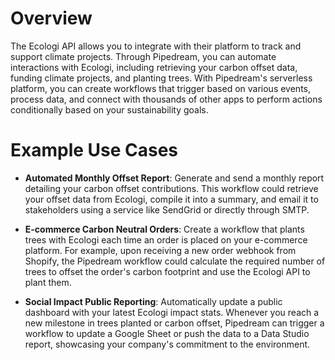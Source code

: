 # Overview

The Ecologi API allows you to integrate with their platform to track and support climate projects. Through Pipedream, you can automate interactions with Ecologi, including retrieving your carbon offset data, funding climate projects, and planting trees. With Pipedream's serverless platform, you can create workflows that trigger based on various events, process data, and connect with thousands of other apps to perform actions conditionally based on your sustainability goals.

# Example Use Cases

- **Automated Monthly Offset Report**: Generate and send a monthly report detailing your carbon offset contributions. This workflow could retrieve your offset data from Ecologi, compile it into a summary, and email it to stakeholders using a service like SendGrid or directly through SMTP.

- **E-commerce Carbon Neutral Orders**: Create a workflow that plants trees with Ecologi each time an order is placed on your e-commerce platform. For example, upon receiving a new order webhook from Shopify, the Pipedream workflow could calculate the required number of trees to offset the order's carbon footprint and use the Ecologi API to plant them.

- **Social Impact Public Reporting**: Automatically update a public dashboard with your latest Ecologi impact stats. Whenever you reach a new milestone in trees planted or carbon offset, Pipedream can trigger a workflow to update a Google Sheet or push the data to a Data Studio report, showcasing your company's commitment to the environment.
